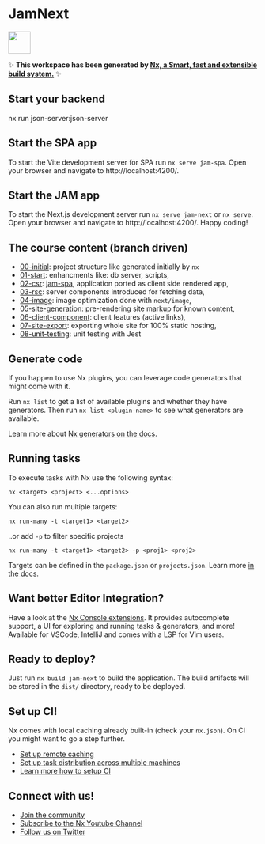 # JamNext

<a alt="Nx logo" href="https://nx.dev" target="_blank" rel="noreferrer"><img src="https://raw.githubusercontent.com/nrwl/nx/master/images/nx-logo.png" width="45"></a>

✨ **This workspace has been generated by [Nx, a Smart, fast and extensible build system.](https://nx.dev)** ✨

## Start your backend

nx run json-server:json-server

## Start the SPA app

To start the Vite development server for SPA run `nx serve jam-spa`. Open your browser and navigate to http://localhost:4200/.

## Start the JAM app

To start the Next.js development server run `nx serve jam-next` or `nx serve`. Open your browser and navigate to http://localhost:4200/. Happy coding!

## The course content (branch driven)

- [00-initial](https://github.com/llaszkie/jam-next/tree/00-initial): project structure like generated initially by `nx`
- [01-start](https://github.com/llaszkie/jam-next/tree/01-start): enhancments like: db server, scripts,
- [02-csr](https://github.com/llaszkie/jam-next/tree/02-csr): [jam-spa](https://github.com/llaszkie/jam-spa), application ported as client side rendered app,
- [03-rsc](https://github.com/llaszkie/jam-next/tree/03-rsc): server components introduced for fetching data,
- [04-image](https://github.com/llaszkie/jam-next/tree/04-image): image optimization done with `next/image`,
- [05-site-generation](https://github.com/llaszkie/jam-next/tree/05-site-generation): pre-rendering site markup for known content,
- [06-client-component](https://github.com/llaszkie/jam-next/tree/06-client-component): client features (active links),
- [07-site-export](https://github.com/llaszkie/jam-next/tree/07-site-export): exporting whole site for 100% static hosting,
- [08-unit-testing](https://github.com/llaszkie/jam-next/tree/08-unit-testing): unit testing with Jest

## Generate code

If you happen to use Nx plugins, you can leverage code generators that might come with it.

Run `nx list` to get a list of available plugins and whether they have generators. Then run `nx list <plugin-name>` to see what generators are available.

Learn more about [Nx generators on the docs](https://nx.dev/plugin-features/use-code-generators).

## Running tasks

To execute tasks with Nx use the following syntax:

```
nx <target> <project> <...options>
```

You can also run multiple targets:

```
nx run-many -t <target1> <target2>
```

..or add `-p` to filter specific projects

```
nx run-many -t <target1> <target2> -p <proj1> <proj2>
```

Targets can be defined in the `package.json` or `projects.json`. Learn more [in the docs](https://nx.dev/core-features/run-tasks).

## Want better Editor Integration?

Have a look at the [Nx Console extensions](https://nx.dev/nx-console). It provides autocomplete support, a UI for exploring and running tasks & generators, and more! Available for VSCode, IntelliJ and comes with a LSP for Vim users.

## Ready to deploy?

Just run `nx build jam-next` to build the application. The build artifacts will be stored in the `dist/` directory, ready to be deployed.

## Set up CI!

Nx comes with local caching already built-in (check your `nx.json`). On CI you might want to go a step further.

- [Set up remote caching](https://nx.dev/core-features/share-your-cache)
- [Set up task distribution across multiple machines](https://nx.dev/core-features/distribute-task-execution)
- [Learn more how to setup CI](https://nx.dev/recipes/ci)

## Connect with us!

- [Join the community](https://nx.dev/community)
- [Subscribe to the Nx Youtube Channel](https://www.youtube.com/@nxdevtools)
- [Follow us on Twitter](https://twitter.com/nxdevtools)
